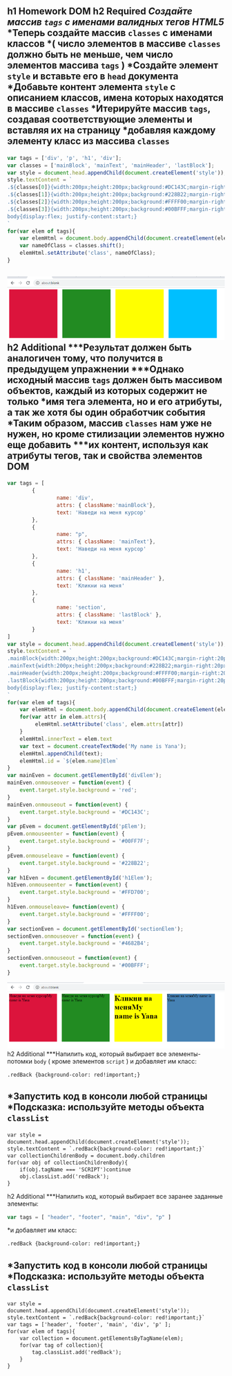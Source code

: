 h1 Homework DOM 
h2 Required
***Создайте массив `tags` с именами валидных тегов HTML5***
*Теперь создайте массив `classes` с именами классов
*( число элементов в массиве `classes` должно быть не меньше, чем число элементов массива `tags` )
*Создайте элемент `style` и вставьте его в `head` документа
*Добавьте контент элемента `style` с описанием классов, имена которых находятся в массиве `classes`
*Итерируйте массив `tags`, создавая соответствующие элементы и вставляя их на страницу 
*добавляя каждому элементу класс из массива `classes`
---
```js
var tags = ['div', 'p', 'h1', 'div'];
var classes = ['mainBlock', 'mainText', 'mainHeader', 'lastBlock'];
var style = document.head.appendChild(document.createElement('style'));
style.textContent = `
.${classes[0]}{width:200px;height:200px;background:#DC143C;margin-right:20px;margin-top:0;}
.${classes[1]}{width:200px;height:200px;background:#228B22;margin-right:20px;margin-top:0;}
.${classes[2]}{width:200px;height:200px;background:#FFFF00;margin-right:20px;margin-top:0;}
.${classes[3]}{width:200px;height:200px;background:#00BFFF;margin-right:20px;margin-top:0;}
body{display:flex; justify-content:start;}
`
for(var elem of tags){
    var elemHtml = document.body.appendChild(document.createElement(elem));
    var nameOfClass = classes.shift();
    elemHtml.setAttribute('class', nameOfClass);
}
```
![alt text](img/Required.png)
h2 Additional
***Результат должен быть аналогичен тому, что получится в предыдущем упражнении
***Однако исходный массив `tags` должен быть массивом объектов, каждый из которых содержит не только
*имя тега элемента, но и его атрибуты, а так же хотя бы один обработчик события
*Таким образом, массив `classes` нам уже не нужен, но кроме стилизации элементов нужно еще добавить
***их контент, используя как атрибуты тегов, так и свойства элементов DOM
---
```js
var tags = [
        {
                name: 'div',
                attrs: { className:'mainBlock'},
                text: 'Hаведи на меня курсор'
        },
        {
                name: "p", 
                attrs: { className: 'mainText'},
                text: 'Hаведи на меня курсор'
        },
        {
                name: 'h1', 
                attrs: { className: 'mainHeader' },
                text: 'Кликни на меня'
        },
        {
                name: 'section', 
                attrs: { className: 'lastBlock' },
                text: 'Кликни на меня'
        }
]
var style = document.head.appendChild(document.createElement('style'));
style.textContent = `
.mainBlock{width:200px;height:200px;background:#DC143C;margin-right:20px;margin-top:0;}
.mainText{width:200px;height:200px;background:#228B22;margin-right:20px;margin-top:0;}
.mainHeader{width:200px;height:200px;background:#FFFF00;margin-right:20px;margin-top:0;}
.lastBlock{width:200px;height:200px;background:#00BFFF;margin-right:20px;margin-top:0;}
body{display:flex; justify-content:start;}
`
for(var elem of tags){
    var elemHtml = document.body.appendChild(document.createElement(elem.name));
    for(var attr in elem.attrs){
         elemHtml.setAttribute('class', elem.attrs[attr])
    }
    elemHtml.innerText = elem.text
    var text = document.createTextNode('My name is Yana');
    elemHtml.appendChild(text);
    elemHtml.id = `${elem.name}Elem`
}
var mainEven = document.getElementById('divElem');
mainEven.onmouseover = function(event) {
    event.target.style.background = 'red';
}
mainEven.onmouseout = function(event) {
    event.target.style.background = '#DC143C';
}
var pEvem = document.getElementById('pElem');
pEvem.onmouseenter = function(event) {
    event.target.style.background = '#00FF7F';
}
pEvem.onmouseleave = function(event) {
    event.target.style.background = '#228B22';
}
var h1Even = document.getElementById('h1Elem');
h1Even.onmouseenter = function(event) {
    event.target.style.background = '#FFD700';
}
h1Even.onmouseleave= function(event) {
    event.target.style.background = '#FFFF00';
}
var sectionEven = document.getElementById('sectionElem');
sectionEven.onmouseover = function(event) {
    event.target.style.background = '#4682B4';
}
sectionEven.onmouseout = function(event) {
    event.target.style.background = '#00BFFF';
}
```
![alt text](img/Additional.png)
h2 Additional
***Напилить код, который выбирает все элементы-потомки `body` (  кроме элементов `script` ) и добавляет им класc:
```hTML
.redBack {background-color: red!important;}
```
*Запустить код в консоли любой страницы
*Подсказка: используйте методы объекта `classList`
---
```JS
var style = document.head.appendChild(document.createElement('style'));
style.textContent = `.redBack{background-color: red!important;}`
var collectionChildrenBody = document.body.children
for(var obj of collectionChildrenBody){
    if(obj.tagName === 'SCRIPT')continue
    obj.classList.add('redBack');
}
```
h2 Additional
***Напилить код, который выбирает все заранее заданные элементы:
```js
var tags = [ "header", "footer", "main", "div", "p" ]
```
*и добавляет им класc:
```hTML
.redBack {background-color: red!important;}
```
*Запустить код в консоли любой страницы
*Подсказка: используйте методы объекта `classList`
---
```JS
var style = document.head.appendChild(document.createElement('style'));
style.textContent = `.redBack{background-color: red!important;}`
var tags = ['header', 'footer', 'main', 'div', 'p' ];
for(var elem of tags){
    var collection = document.getElementsByTagName(elem);
    for(var tag of collection){
        tag.classList.add('redBack');
    }
}
```